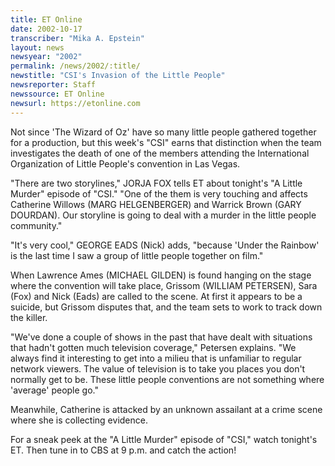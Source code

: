 ```yaml
---
title: ET Online
date: 2002-10-17
transcriber: "Mika A. Epstein"
layout: news
newsyear: "2002"
permalink: /news/2002/:title/
newstitle: "CSI's Invasion of the Little People"
newsreporter: Staff
newssource: ET Online
newsurl: https://etonline.com
---
```


Not since 'The Wizard of Oz' have so many little people gathered together for a production, but this week's "CSI" earns that distinction when the team investigates the death of one of the members attending the International Organization of Little People's convention in Las Vegas.

"There are two storylines," JORJA FOX tells ET about tonight's "A Little Murder" episode of "CSI." "One of the them is very touching and affects Catherine Willows (MARG HELGENBERGER) and Warrick Brown (GARY DOURDAN). Our storyline is going to deal with a murder in the little people community."

"It's very cool," GEORGE EADS (Nick) adds, "because 'Under the Rainbow' is the last time I saw a group of little people together on film."

When Lawrence Ames (MICHAEL GILDEN) is found hanging on the stage where the convention will take place, Grissom (WILLIAM PETERSEN), Sara (Fox) and Nick (Eads) are called to the scene. At first it appears to be a suicide, but Grissom disputes that, and the team sets to work to track down the killer.

"We've done a couple of shows in the past that have dealt with situations that hadn't gotten much television coverage," Petersen explains. "We always find it interesting to get into a milieu that is unfamiliar to regular network viewers. The value of television is to take you places you don't normally get to be. These little people conventions are not something where 'average' people go."

Meanwhile, Catherine is attacked by an unknown assailant at a crime scene where she is collecting evidence.

For a sneak peek at the "A Little Murder" episode of "CSI," watch tonight's ET. Then tune in to CBS at 9 p.m. and catch the action!
